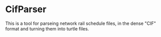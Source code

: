 # CifParser
This is a tool for parseing network rail schedule files, in the dense "CIF" format
and turning them into turtle files.
